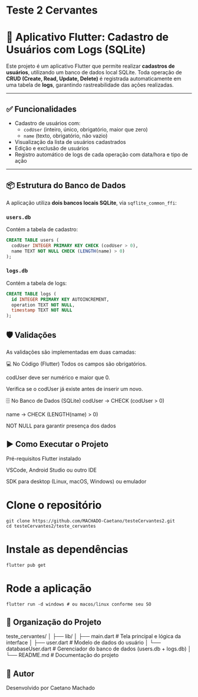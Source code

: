 # Teste 2 Cervantes

# 📱 Aplicativo Flutter: Cadastro de Usuários com Logs (SQLite)

Este projeto é um aplicativo Flutter que permite realizar **cadastros de usuários**, utilizando um banco de dados local SQLite. Toda operação de **CRUD (Create, Read, Update, Delete)** é registrada automaticamente em uma tabela de **logs**, garantindo rastreabilidade das ações realizadas.

---

## ✅ Funcionalidades

- Cadastro de usuários com:
  - `codUser` (inteiro, único, obrigatório, maior que zero)
  - `name` (texto, obrigatório, não vazio)
- Visualização da lista de usuários cadastrados
- Edição e exclusão de usuários
- Registro automático de logs de cada operação com data/hora e tipo de ação

---

## 📦 Estrutura do Banco de Dados

A aplicação utiliza **dois bancos locais SQLite**, via `sqflite_common_ffi`:

### `users.db`
Contém a tabela de cadastro:

```sql
CREATE TABLE users (
  codUser INTEGER PRIMARY KEY CHECK (codUser > 0),
  name TEXT NOT NULL CHECK (LENGTH(name) > 0)
);
```
### `logs.db`
Contém a tabela de logs:

```sql
CREATE TABLE logs (
  id INTEGER PRIMARY KEY AUTOINCREMENT,
  operation TEXT NOT NULL,
  timestamp TEXT NOT NULL
);
```

## 🛡️ Validações
As validações são implementadas em duas camadas:

💻 No Código (Flutter)
Todos os campos são obrigatórios.

codUser deve ser numérico e maior que 0.

Verifica se o codUser já existe antes de inserir um novo.

🗄️ No Banco de Dados (SQLite)
codUser → CHECK (codUser > 0)

name → CHECK (LENGTH(name) > 0)

NOT NULL para garantir presença dos dados

## ▶️ Como Executar o Projeto
Pré-requisitos
Flutter instalado

VSCode, Android Studio ou outro IDE

SDK para desktop (Linux, macOS, Windows) ou emulador

# Clone o repositório
```
git clone https://github.com/MACHADO-Caetano/testeCervantes2.git
cd testeCervantes2/teste_cervantes
```
# Instale as dependências
```
flutter pub get
```
# Rode a aplicação
```
flutter run -d windows # ou macos/linux conforme seu SO
```

## 📂 Organização do Projeto
teste_cervantes/
│
├── lib/
│   ├── main.dart           # Tela principal e lógica da interface
│   ├── user.dart           # Modelo de dados do usuário
│   └── databaseUser.dart   # Gerenciador do banco de dados (users.db + logs.db)
│
└── README.md               # Documentação do projeto

## 🤝 Autor
Desenvolvido por Caetano Machado


